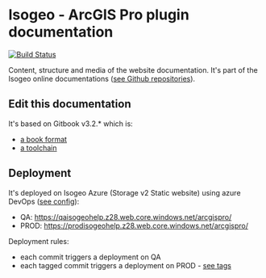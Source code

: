 # Isogeo - ArcGIS Pro plugin documentation

[![Build Status](https://dev.azure.com/isogeo/Documentations/_apis/build/status/isogeo.doc-plugin-arcgispro?branchName=master)](https://dev.azure.com/isogeo/Documentations/_build/latest?definitionId=29&branchName=master)

Content, structure and media of the website documentation. It's part of the Isogeo online documentations ([see Github repositories](https://github.com/search?q=topic%3Adocumentation+org%3Aisogeo&type=Repositories)).

## Edit this documentation

It's based on Gitbook v3.2.* which is:

* [a book format](https://github.com/GitbookIO/gitbook)
* [a toolchain](https://toolchain.gitbook.com/)

## Deployment

It's deployed on Isogeo Azure (Storage v2 Static website) using azure DevOps ([see config](https://github.com/isogeo/doc-plugin-arcmap/blob/master/azure-pipelines.yml)):

* QA: <https://qaisogeohelp.z28.web.core.windows.net/arcgispro/>
* PROD: <https://prodisogeohelp.z28.web.core.windows.net/arcgispro/>

Deployment rules:

* each commit triggers a deployment on QA
* each tagged commit triggers a deployment on PROD - [see tags](https://github.com/isogeo/doc-plugin-arcgispro/tags)
